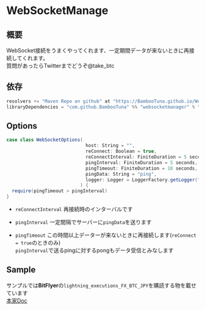 # WebSocketManage
## 概要
WebSocket接続をうまくやってくれます、一定期間データが来ないときに再接続してくれます。  
質問があったらTwitterまでどうぞ@take_btc

## 依存
```sbt:build.sbt
resolvers += "Maven Repo on github" at "https://BambooTuna.github.io/WebSocketManage/",
libraryDependencies = "com.github.BambooTuna" %% "websocketmanager" % "1.0.0-SNAPSHOT"
```

## Options
```scala
case class WebSocketOptions(
                             host: String = "",
                             reConnect: Boolean = true,
                             reConnectInterval: FiniteDuration = 5 seconds,
                             pingInterval: FiniteDuration = 5 seconds,
                             pingTimeout: FiniteDuration = 10 seconds,
                             pingData: String = "ping",
                             logger: Logger = LoggerFactory.getLogger("WebSocketManage")
                           ) {
  require(pingTimeout > pingInterval)
}
```
- `reConnectInterval`
再接続時のインターバルです

- `pingInterval`
一定間隔でサーバーに`pingData`を送ります

- `pingTimeout`
この時間以上データーが来ないときに再接続します(`reConnect = true`のときのみ)  
`pingInterval`で送るpingに対するpongもデータ受信とみなします


## Sample
サンプルでは**BitFlyer**の`lightning_executions_FX_BTC_JPY`を購読する物を載せています  
[本家Doc](https://lightning.bitflyer.com/docs/playgroundrealtime)
